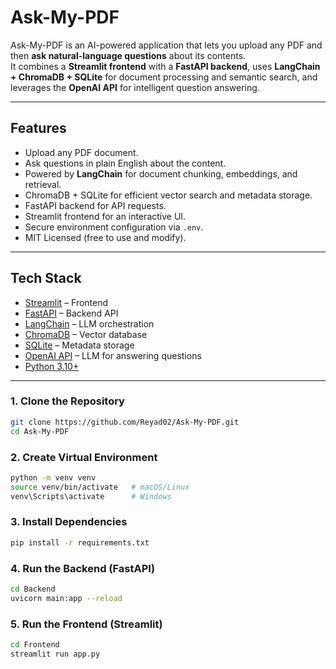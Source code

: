# Ask-My-PDF

Ask-My-PDF is an AI-powered application that lets you upload any PDF and then **ask natural-language questions** about its contents.  
It combines a **Streamlit frontend** with a **FastAPI backend**, uses **LangChain + ChromaDB + SQLite** for document processing and semantic search, and leverages the **OpenAI API** for intelligent question answering.

---

##  Features
-  Upload any PDF document.
-  Ask questions in plain English about the content.
-  Powered by **LangChain** for document chunking, embeddings, and retrieval.
-  ChromaDB + SQLite for efficient vector search and metadata storage.
-  FastAPI backend for API requests.
-  Streamlit frontend for an interactive UI.
-  Secure environment configuration via `.env`.
-  MIT Licensed (free to use and modify).

---

##  Tech Stack
- [Streamlit](https://streamlit.io/) – Frontend
- [FastAPI](https://fastapi.tiangolo.com/) – Backend API
- [LangChain](https://www.langchain.com/) – LLM orchestration
- [ChromaDB](https://www.trychroma.com/) – Vector database
- [SQLite](https://www.sqlite.org/) – Metadata storage
- [OpenAI API](https://platform.openai.com/) – LLM for answering questions
- [Python 3.10+](https://www.python.org/)

---

### 1. Clone the Repository
```bash
git clone https://github.com/Reyad02/Ask-My-PDF.git
cd Ask-My-PDF
```

### 2. Create Virtual Environment
```bash
python -m venv venv
source venv/bin/activate   # macOS/Linux
venv\Scripts\activate      # Windows
```

### 3. Install Dependencies
```bash
pip install -r requirements.txt
```

### 4. Run the Backend (FastAPI)
```bash
cd Backend
uvicorn main:app --reload
```

### 5. Run the Frontend (Streamlit)
```bash
cd Frontend
streamlit run app.py
```
